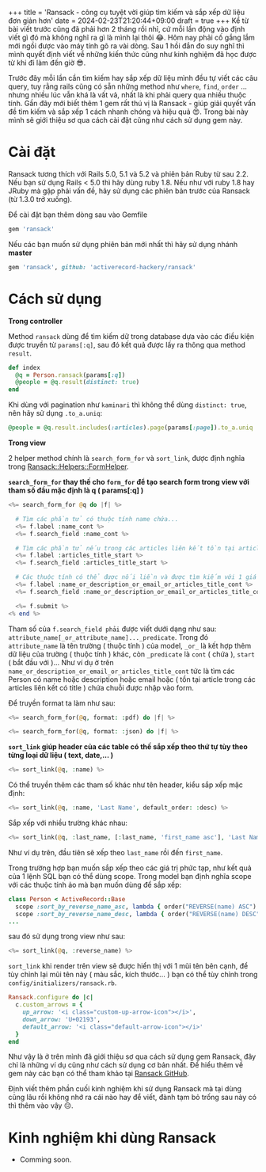 +++
title = 'Ransack - công cụ tuyệt vời giúp tìm kiếm và sắp xếp dữ liệu đơn giản hơn'
date = 2024-02-23T21:20:44+09:00
draft = true
+++
Kể từ bài viết trước cũng đã phải hơn 2 tháng rồi nhỉ, cứ mỗi lần động vào định viết gì đó mà không nghĩ ra gì là mình lại thôi :joy:. Hôm nay phải cố gắng lắm mới ngồi được vào máy tính gõ ra vài dòng. Sau 1 hồi đắn đo suy nghĩ thì mình quyết định viết về những kiến thức cũng như kinh nghiệm đã học được từ khi đi làm đến giờ :sunglasses:.
 
Trước đây mỗi lần cần tìm kiếm hay sắp xếp dữ liệu mình đều tự viết các câu query, tuy rằng rails cũng có sẵn những method như ```where```, ```find```, ```order``` ... nhưng nhiều lúc vẫn khá là vất vả, nhất là khi phải query qua nhiều thuộc tính. Gần đây mới biết thêm 1 gem rất thú vị là Ransack - giúp giải quyết vấn đề tìm kiếm và sắp xếp 1 cách nhanh chóng và hiệu quả :heart_eyes:. Trong bài này mình sẽ giới thiệu sơ qua cách cài đặt cũng như cách sử dụng gem này.
# Cài đặt

 Ransack tương thích với Rails 5.0, 5.1 và 5.2 và phiên bản Ruby từ sau 2.2. Nếu bạn sử dụng Rails < 5.0 thì hãy dùng ruby 1.8. Nếu như với ruby 1.8 hay JRuby mà gặp phải vấn đề, hãy sử dụng các phiên bản trước của Ransack (từ 1.3.0 trở xuống).

Để cài đặt bạn thêm dòng sau vào Gemfile

```ruby
gem 'ransack'
```
Nếu các bạn muốn sử dụng phiên bản mới nhất thì hãy sử dụng nhánh **master**

```ruby
gem 'ransack', github: 'activerecord-hackery/ransack'
```
# Cách sử dụng
**Trong controller**

Method ```ransack``` dùng để tìm kiếm dữ trong database dựa vào các điều kiện được truyền từ ```params[:q]```, sau đó kết quả được lấy ra thông qua method ```result```.

```ruby
def index
  @q = Person.ransack(params[:q])
  @people = @q.result(distinct: true)
end
```

Khi dùng với pagination như ```kaminari``` thì không thể dùng ```distinct: true```, nên hãy sử dụng ```.to_a.uniq```:

```ruby
@people = @q.result.includes(:articles).page(params[:page]).to_a.uniq
```

**Trong view**

2 helper method chính là ```search_form_for``` và ```sort_link```, được định nghĩa trong [Ransack::Helpers::FormHelper](https://github.com/activerecord-hackery/ransack/blob/master/lib/ransack/helpers/form_helper.rb).

**```search_form_for``` thay thế cho ```form_for``` để tạo search form trong view với tham số đầu mặc định là q ( params[:q] )**

```php
<%= search_form_for @q do |f| %>

  # Tìm các phần tử có thuộc tính name chứa...
  <%= f.label :name_cont %>
  <%= f.search_field :name_cont %>

  # Tìm các phần tử nếu trong các articles liên kết tồn tại article có title chứa...
  <%= f.label :articles_title_start %>
  <%= f.search_field :articles_title_start %>

  # Các thuộc tính có thể được nối liền và được tìm kiếm với 1 giá trị duy nhất.
  <%= f.label :name_or_description_or_email_or_articles_title_cont %>
  <%= f.search_field :name_or_description_or_email_or_articles_title_cont %>

  <%= f.submit %>
<% end %>
```

Tham số của ```f.search_field phải``` được viết dưới dạng như sau: ```attribute_name[_or_attribute_name]..._predicate```. Trong đó ```attribute_name``` là tên trường ( thuộc tính ) của model, ```_or_``` là kết hợp thêm dữ liệu của trường ( thuộc tính ) khác, còn ```_predicate``` là ```cont``` ( chứa ), ```start``` ( bắt đầu với )... Như ví dụ ở trên ```name_or_description_or_email_or_articles_title_cont``` tức là tìm các Person có name hoặc description hoặc email hoặc ( tồn tại article trong các articles liên kết có title ) chứa chuỗi được nhập vào form.

Để truyền format ta làm như sau:

```php
<%= search_form_for(@q, format: :pdf) do |f| %>

<%= search_form_for(@q, format: :json) do |f| %>
```

**```sort_link``` giúp header của các table có thế sắp xếp theo thứ tự tùy theo từng loại dữ liệu ( text, date,... )**

```php
<%= sort_link(@q, :name) %>
```

Có thể truyền thêm các tham số khác như tên header, kiểu sắp xếp mặc định:

```php
<%= sort_link(@q, :name, 'Last Name', default_order: :desc) %>
```

Sắp xếp với nhiều trường khác nhau:

```php
<%= sort_link(@q, :last_name, [:last_name, 'first_name asc'], 'Last Name') %>
```

Như ví dụ trên, đầu tiên sẽ xếp theo ```last_name``` rồi đến ```first_name```.

Trong trường hợp bạn muốn sắp xếp theo các giá trị phức tạp, như kết quả của 1 lệnh SQL bạn có thể dùng scope. Trong model bạn định nghĩa scope với các thuộc tính ảo mà bạn muốn dùng để sắp xếp:

```ruby
class Person < ActiveRecord::Base
  scope :sort_by_reverse_name_asc, lambda { order("REVERSE(name) ASC") }
  scope :sort_by_reverse_name_desc, lambda { order("REVERSE(name) DESC") }
...
```

sau đó sử dụng trong view như sau:

```php
<%= sort_link(@q, :reverse_name) %>
```

```sort_link``` khi render trên view sẽ được hiển thị với 1 mũi tên bên cạnh, để tùy chỉnh lại mũi tên này ( màu sắc, kích thước... ) bạn có thể tùy chỉnh trong  ````config/initializers/ransack.rb````.

```ruby
Ransack.configure do |c|
  c.custom_arrows = {
    up_arrow: '<i class="custom-up-arrow-icon"></i>',
    down_arrow: 'U+02193',
    default_arrow: '<i class="default-arrow-icon"></i>'
  }
end
```
Như vậy là ở trên mình đã giới thiệu sơ qua cách sử dụng gem Ransack, đây chỉ là những ví dụ cũng như cách sử dụng cơ bản nhất. Để hiểu thêm về gem này các bạn có thể tham khảo tại [Ransack GitHub](https://github.com/activerecord-hackery/ransack).

Định viết thêm phần cuối kinh nghiệm khi sử dụng Ransack mà tại dùng cũng lâu rồi không nhớ ra cái nào hay để viết, đành tạm bỏ trống  sau này có thì thêm vào vậy :pensive:.

# Kinh nghiệm khi dùng Ransack
* Comming soon.
